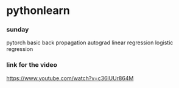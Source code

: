 # pythonlearn

### sunday
pytorch basic
back propagation
autograd
linear regression
logistic regression

### link for the video
https://www.youtube.com/watch?v=c36lUUr864M

